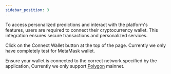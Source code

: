 ```yaml
---
sidebar_position: 3
---
```


To access personalized predictions and interact with the platform's features, users are required to connect their cryptocurrency wallet. This integration ensures secure transactions and personalized services.

Click on the Connect Wallet button at the top of the page. Currently we only have completely test for MetaMask wallet. 

Ensure your wallet is connected to the correct network specified by the application,  Currently we only support [Polygon](https://polygonscan.com) mainnet.